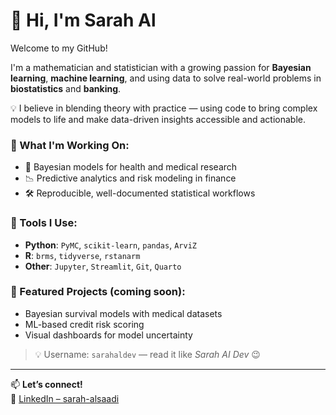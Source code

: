 # 👋 Hi, I'm Sarah Al

Welcome to my GitHub!

I'm a mathematician and statistician with a growing passion for **Bayesian learning**, **machine learning**, and using data to solve real-world problems in **biostatistics** and **banking**.

💡 I believe in blending theory with practice — using code to bring complex models to life and make data-driven insights accessible and actionable.

### 🧠 What I'm Working On:
- 🔬 Bayesian models for health and medical research
- 📉 Predictive analytics and risk modeling in finance
- 🛠 Reproducible, well-documented statistical workflows

### 🔧 Tools I Use:
- **Python**: `PyMC`, `scikit-learn`, `pandas`, `ArviZ`
- **R**: `brms`, `tidyverse`, `rstanarm`
- **Other**: `Jupyter`, `Streamlit`, `Git`, `Quarto`

### 📌 Featured Projects (coming soon):
- Bayesian survival models with medical datasets
- ML-based credit risk scoring
- Visual dashboards for model uncertainty

> 💡 Username: `sarahaldev` — read it like *Sarah AI Dev* 😉

---

📫 **Let’s connect!**  
🔗 [LinkedIn – sarah-alsaadi](https://www.linkedin.com/in/sarah-alsaadi/)

